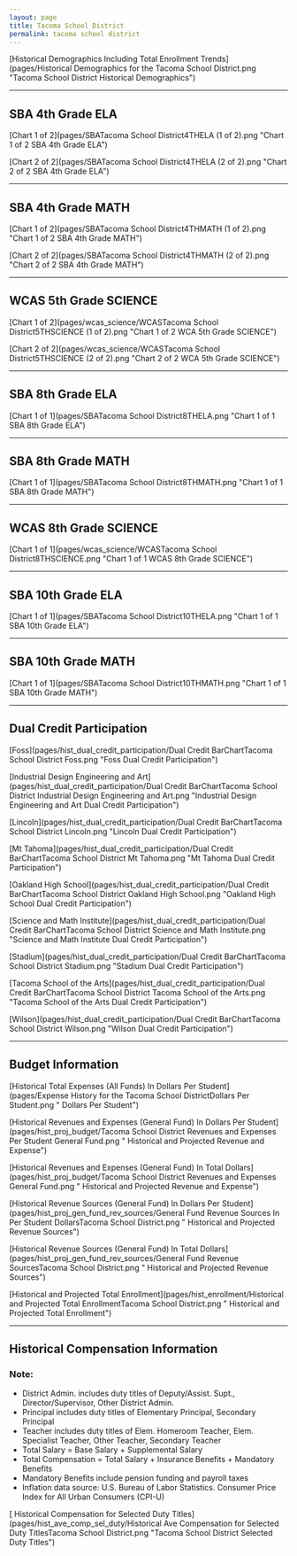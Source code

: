 ```yaml
---
layout: page
title: Tacoma School District
permalink: tacoma school district
---
```



[Historical Demographics Including Total Enrollment Trends](pages/Historical Demographics for the Tacoma School District.png "Tacoma School District Historical Demographics")

___

## SBA 4th Grade ELA

[Chart 1 of 2](pages/SBATacoma School District4THELA (1 of 2).png "Chart 1 of 2 SBA 4th Grade ELA")

[Chart 2 of 2](pages/SBATacoma School District4THELA (2 of 2).png "Chart 2 of 2 SBA 4th Grade ELA")


___

## SBA 4th Grade MATH

[Chart 1 of 2](pages/SBATacoma School District4THMATH (1 of 2).png "Chart 1 of 2 SBA 4th Grade MATH")

[Chart 2 of 2](pages/SBATacoma School District4THMATH (2 of 2).png "Chart 2 of 2 SBA 4th Grade MATH")


___

## WCAS 5th Grade SCIENCE

[Chart 1 of 2](pages/wcas_science/WCASTacoma School District5THSCIENCE (1 of 2).png "Chart 1 of 2 WCA 5th Grade SCIENCE")

[Chart 2 of 2](pages/wcas_science/WCASTacoma School District5THSCIENCE (2 of 2).png "Chart 2 of 2 WCA 5th Grade SCIENCE")


___

## SBA 8th Grade ELA

[Chart 1 of 1](pages/SBATacoma School District8THELA.png "Chart 1 of 1 SBA 8th Grade ELA")


___

## SBA 8th Grade MATH

[Chart 1 of 1](pages/SBATacoma School District8THMATH.png "Chart 1 of 1 SBA 8th Grade MATH")


___

## WCAS 8th Grade SCIENCE

[Chart 1 of 1](pages/wcas_science/WCASTacoma School District8THSCIENCE.png "Chart 1 of 1 WCAS 8th Grade SCIENCE")


___

## SBA 10th Grade ELA

[Chart 1 of 1](pages/SBATacoma School District10THELA.png "Chart 1 of 1 SBA 10th Grade ELA")


___

## SBA 10th Grade MATH

[Chart 1 of 1](pages/SBATacoma School District10THMATH.png "Chart 1 of 1 SBA 10th Grade MATH")


___

## Dual Credit Participation

[Foss](pages/hist_dual_credit_participation/Dual Credit BarChartTacoma School District Foss.png "Foss Dual Credit Participation")

[Industrial Design Engineering and Art](pages/hist_dual_credit_participation/Dual Credit BarChartTacoma School District Industrial Design Engineering and Art.png "Industrial Design Engineering and Art Dual Credit Participation")

[Lincoln](pages/hist_dual_credit_participation/Dual Credit BarChartTacoma School District Lincoln.png "Lincoln Dual Credit Participation")

[Mt Tahoma](pages/hist_dual_credit_participation/Dual Credit BarChartTacoma School District Mt Tahoma.png "Mt Tahoma Dual Credit Participation")

[Oakland High School](pages/hist_dual_credit_participation/Dual Credit BarChartTacoma School District Oakland High School.png "Oakland High School Dual Credit Participation")

[Science and Math Institute](pages/hist_dual_credit_participation/Dual Credit BarChartTacoma School District Science and Math Institute.png "Science and Math Institute Dual Credit Participation")

[Stadium](pages/hist_dual_credit_participation/Dual Credit BarChartTacoma School District Stadium.png "Stadium Dual Credit Participation")

[Tacoma School of the Arts](pages/hist_dual_credit_participation/Dual Credit BarChartTacoma School District Tacoma School of the Arts.png "Tacoma School of the Arts Dual Credit Participation")

[Wilson](pages/hist_dual_credit_participation/Dual Credit BarChartTacoma School District Wilson.png "Wilson Dual Credit Participation")


___

## Budget Information

[Historical Total Expenses (All Funds) In Dollars Per Student](pages/Expense History for the Tacoma School DistrictDollars Per Student.png " Dollars Per Student")

[Historical Revenues and Expenses (General Fund) In Dollars Per Student](pages/hist_proj_budget/Tacoma School District Revenues and Expenses Per Student General Fund.png " Historical and Projected Revenue and Expense")

[Historical Revenues and Expenses (General Fund) In Total Dollars](pages/hist_proj_budget/Tacoma School District Revenues and Expenses General Fund.png " Historical and Projected Revenue and Expense")

[Historical Revenue Sources (General Fund) In Dollars Per Student](pages/hist_proj_gen_fund_rev_sources/General Fund Revenue Sources In Per Student DollarsTacoma School District.png " Historical and Projected Revenue Sources")

[Historical Revenue Sources (General Fund) In Total Dollars](pages/hist_proj_gen_fund_rev_sources/General Fund Revenue SourcesTacoma School District.png " Historical and Projected Revenue Sources")

[Historical and Projected Total Enrollment](pages/hist_enrollment/Historical and Projected Total EnrollmentTacoma School District.png " Historical and Projected Total Enrollment")


___

## Historical Compensation Information
### Note:
- District Admin. includes duty titles of Deputy/Assist. Supt., Director/Supervisor, Other District Admin.
- Principal includes duty titles of Elementary Principal, Secondary Principal
- Teacher includes duty titles of Elem. Homeroom Teacher, Elem. Specialist Teacher, Other Teacher, Secondary Teacher
- Total Salary = Base Salary + Supplemental Salary
- Total Compensation = Total Salary + Insurance Benefits + Mandatory Benefits
- Mandatory Benefits include pension funding and payroll taxes
- Inflation data source: U.S. Bureau of Labor Statistics. Consumer Price Index for All Urban Consumers (CPI-U)

[ Historical Compensation for Selected Duty Titles](pages/hist_ave_comp_sel_duty/Historical Ave Compensation for Selected Duty TitlesTacoma School District.png "Tacoma School District Selected Duty Titles")

